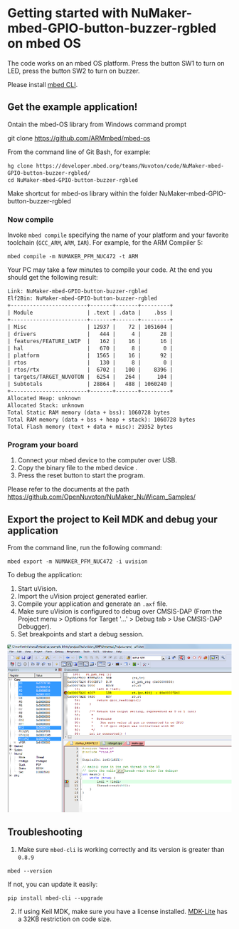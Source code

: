 
# Getting started with NuMaker-mbed-GPIO-button-buzzer-rgbled on mbed OS
 
The code works on an mbed OS platform. Press the button SW1 to turn on LED, press the button SW2 to turn on buzzer.
 
Please install [mbed CLI](https://github.com/ARMmbed/mbed-cli#installing-mbed-cli).
 
## Get the example application!

Ontain the mbed-OS library from Windows command prompt

git clone https://github.com/ARMmbed/mbed-os


From the command line of Git Bash, for example:
 
```
hg clone https://developer.mbed.org/teams/Nuvoton/code/NuMaker-mbed-GPIO-button-buzzer-rgbled/
cd NuMaker-mbed-GPIO-button-buzzer-rgbled

```

Make shortcut for mbed-os library within the folder NuMaker-mbed-GPIO-button-buzzer-rgbled
 
### Now compile
 
Invoke `mbed compile` specifying the name of your platform and your favorite toolchain (`GCC_ARM`, `ARM`, `IAR`). For example, for the ARM Compiler 5:
 
```
mbed compile -m NUMAKER_PFM_NUC472 -t ARM
```
 
Your PC may take a few minutes to compile your code. At the end you should get the following result:
 
```
Link: NuMaker-mbed-GPIO-button-buzzer-rgbled
Elf2Bin: NuMaker-mbed-GPIO-button-buzzer-rgbled
+------------------------+-------+-------+---------+
| Module                 | .text | .data |    .bss |
+------------------------+-------+-------+---------+
| Misc                   | 12937 |    72 | 1051604 |
| drivers                |   444 |     4 |      28 |
| features/FEATURE_LWIP  |   162 |    16 |      16 |
| hal                    |   670 |     8 |       0 |
| platform               |  1565 |    16 |      92 |
| rtos                   |   130 |     8 |       0 |
| rtos/rtx               |  6702 |   100 |    8396 |
| targets/TARGET_NUVOTON |  6254 |   264 |     104 |
| Subtotals              | 28864 |   488 | 1060240 |
+------------------------+-------+-------+---------+
Allocated Heap: unknown
Allocated Stack: unknown
Total Static RAM memory (data + bss): 1060728 bytes
Total RAM memory (data + bss + heap + stack): 1060728 bytes
Total Flash memory (text + data + misc): 29352 bytes

```
 
### Program your board
 
1. Connect your mbed device to the computer over USB.
1. Copy the binary file to the mbed device .
1. Press the reset button to start the program.
 
Please refer to the documents at the path https://github.com/OpenNuvoton/NuMaker_NuWicam_Samples/
 
## Export the project to Keil MDK and debug your application
 
From the command line, run the following command:
 
```
mbed export -m NUMAKER_PFM_NUC472 -i uvision
```
 
To debug the application:
 
1. Start uVision.
1. Import the uVision project generated earlier.
1. Compile your application and generate an `.axf` file.
1. Make sure uVision is configured to debug over CMSIS-DAP (From the Project menu > Options for Target '...' > Debug tab > Use CMSIS-DAP Debugger).
1. Set breakpoints and start a debug session.
 
![Image of uVision](img/uvision.png)
 
## Troubleshooting
 
1. Make sure `mbed-cli` is working correctly and its version is greater than `0.8.9`
 
 ```
 mbed --version
 ```
 
 If not, you can update it easily:
 
 ```
 pip install mbed-cli --upgrade
 ```
 
2. If using Keil MDK, make sure you have a license installed. [MDK-Lite](http://www.keil.com/arm/mdk.asp) has a 32KB restriction on code size.
 
 